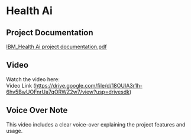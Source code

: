 # Health Ai

## Project Documentation  
[IBM_Health Ai project documentation.pdf](https://drive.google.com/file/d/1-13URtfvkMB8b7PCJnJi00Asg0Empwgf/view?usp=drivesdk)

##  Video  
Watch the  video here:  
 Video Link (https://drive.google.com/file/d/18OUIA3r1h-6hv5BwUOFnrUa7qORWZ2w7/view?usp=drivesdk)
## Voice Over Note  
This video includes a clear voice-over explaining the project features and usage.
